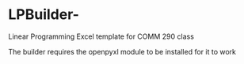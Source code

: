 # LPBuilder-
Linear Programming Excel template for COMM 290 class

The builder requires the openpyxl module to be installed for it to work
